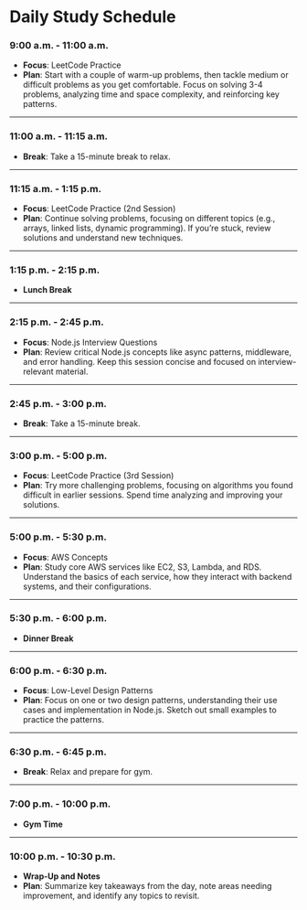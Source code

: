 # Daily Study Schedule

### **9:00 a.m. - 11:00 a.m.**
- **Focus**: LeetCode Practice
- **Plan**: Start with a couple of warm-up problems, then tackle medium or difficult problems as you get comfortable. Focus on solving 3-4 problems, analyzing time and space complexity, and reinforcing key patterns.

---

### **11:00 a.m. - 11:15 a.m.**
- **Break**: Take a 15-minute break to relax.

---

### **11:15 a.m. - 1:15 p.m.**
- **Focus**: LeetCode Practice (2nd Session)
- **Plan**: Continue solving problems, focusing on different topics (e.g., arrays, linked lists, dynamic programming). If you’re stuck, review solutions and understand new techniques.

---

### **1:15 p.m. - 2:15 p.m.**
- **Lunch Break**

---

### **2:15 p.m. - 2:45 p.m.**
- **Focus**: Node.js Interview Questions
- **Plan**: Review critical Node.js concepts like async patterns, middleware, and error handling. Keep this session concise and focused on interview-relevant material.

---

### **2:45 p.m. - 3:00 p.m.**
- **Break**: Take a 15-minute break.

---

### **3:00 p.m. - 5:00 p.m.**
- **Focus**: LeetCode Practice (3rd Session)
- **Plan**: Try more challenging problems, focusing on algorithms you found difficult in earlier sessions. Spend time analyzing and improving your solutions.

---

### **5:00 p.m. - 5:30 p.m.**
- **Focus**: AWS Concepts
- **Plan**: Study core AWS services like EC2, S3, Lambda, and RDS. Understand the basics of each service, how they interact with backend systems, and their configurations.

---

### **5:30 p.m. - 6:00 p.m.**
- **Dinner Break**

---

### **6:00 p.m. - 6:30 p.m.**
- **Focus**: Low-Level Design Patterns
- **Plan**: Focus on one or two design patterns, understanding their use cases and implementation in Node.js. Sketch out small examples to practice the patterns.

---

### **6:30 p.m. - 6:45 p.m.**
- **Break**: Relax and prepare for gym.

---

### **7:00 p.m. - 10:00 p.m.**
- **Gym Time**

---

### **10:00 p.m. - 10:30 p.m.**
- **Wrap-Up and Notes**
- **Plan**: Summarize key takeaways from the day, note areas needing improvement, and identify any topics to revisit.
